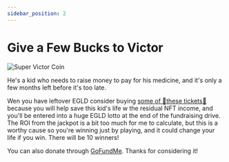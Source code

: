 ```yaml
---
sidebar_position: 2
---
```


# Give a Few Bucks to Victor

![Super Victor Coin](@site/static/img/blaz-svcoin.gif)

He's a kid who needs to raise money to pay for his medicine, and it's only a few months left before it's too late.

Wen you have leftover EGLD consider buying [some of 🎫these tickets🎫](https://www.frameit.gg/marketplace/nft/VICLOTTERY-19f055-01/19772) because you will help save this kid's life w the residual NFT income, and you'll be entered into a huge EGLD lotto at the end of the fundraising drive. The ROI from the jackpot is a bit too much for me to calculate, but this is a worthy cause so you're winning just by playing, and it could change your life if you win. There will be 10 winners!

You can also donate through [GoFundMe](https://t.co/rDIlJpwmHT). Thanks for considering it!
